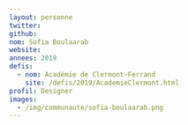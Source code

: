 ```yaml
---
layout: personne
twitter:
github:
nom: Sofia Boulaarab
website:
annees: 2019
defis:
  - nom: Académie de Clermont-Ferrand
    site: /defis/2019/AcademieClermont.html
profil: Designer
images:
  - /img/communaute/sofia-boulaarab.png
---
```

